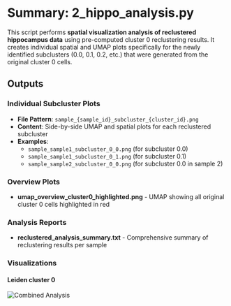 # Summary: 2_hippo_analysis.py

This script performs **spatial visualization analysis of reclustered hippocampus data** using pre-computed cluster 0 reclustering results. 
It creates individual spatial and UMAP plots specifically for the newly identified subclusters (0.0, 0.1, 0.2, etc.) that were generated from the original cluster 0 cells.

## Outputs

### Individual Subcluster Plots
- **File Pattern**: `sample_{sample_id}_subcluster_{cluster_id}.png`
- **Content**: Side-by-side UMAP and spatial plots for each reclustered subcluster
- **Examples**: 
  - `sample_sample1_subcluster_0_0.png` (for subcluster 0.0)
  - `sample_sample1_subcluster_0_1.png` (for subcluster 0.1)
  - `sample_sample2_subcluster_0_0.png` (for subcluster 0.0 in sample 2)

### Overview Plots
- **umap_overview_cluster0_highlighted.png** - UMAP showing all original cluster 0 cells highlighted in red

### Analysis Reports
- **reclustered_analysis_summary.txt** - Comprehensive summary of reclustering results per sample
        
### Visualizations

#### Leiden cluster 0
![Combined Analysis](umap_overview_cluster0_highlighted.png)